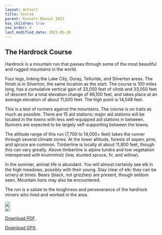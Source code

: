 ```yaml
---
layout: default
title: Course
parent: Runners Manual 2021
has_children: true
nav_order: 4
last_modified_date: 2021-05-20
---
```

## The Hardrock Course

Hardrock is a mountain run that passes through some of the most beautiful and rugged mountains in the world.

Four legs, linking the Lake City, Ouray, Telluride, and Silverton areas. The finish is in Silverton, the same location as the start. The course is 100 miles long, has a cumulative vertical gain of 33,050 feet of climb and 33,050 feet of descent for a total elevation change of 66,100 feet, and takes place at an average elevation of about 11,000 feet. The high point is 14,048 feet.

This is a test of runners against the mountains. The course is on trails as much as possible. There are 15 aid stations; major aid stations will be located in the towns with less well-equipped aid stations in between. Runners are expected to be largely self-supporting between the towns.

The altitude range of this run (7,700 to 14,000+ feet) takes the runner through several climate zones. At the lower altitude, forests of aspen, pine, and spruce are common. Timberline is locally at about 11,800 feet, though this can vary greatly. Above timberline is alpine tundra and low vegetation interspersed with krummholz (low, stunted spruce, fir, and willow).

In the summer, animal life is abundant. You will almost certainly see elk in the high meadows, possibly with their young. Stay clear of elk: they can be ornery at times. Bears (black, not grizzlies) are present, though seldom seen. Mountain lions may also be encountered.

The run is a salute to the toughness and perseverance of the hardrock miners who lived and worked in the area.

<div class="imagescreen"></div>
<img src="https://www.hardrock100.com/images/maps/HR100-2021-CCW-Map-Sidebar-Screen_sm.png">

<div class="imageprint"></div>
<img src="https://www.hardrock100.com/images/maps/HR100-2021-CCW-Map-Sidebar_sm.png">

<p><a href="https://www.hardrock100.com/files/course/HR100-2021-CCW-Map.pdf">Download PDF</a>.</p>
<p><a href="https://www.hardrock100.com/files/course/HR100-Course-Counter-Clockwise.gpx">Download GPX</a>.</p>
